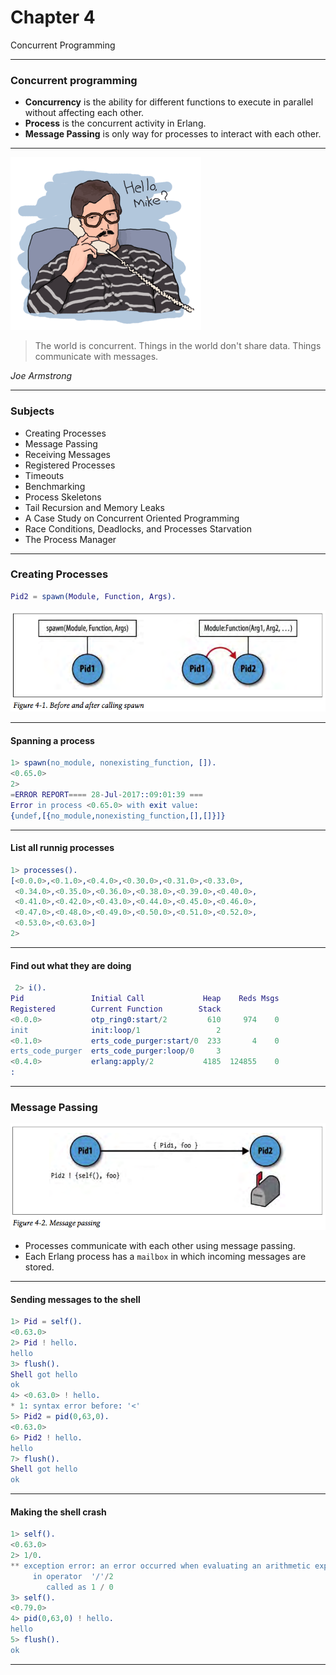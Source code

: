 
# Chapter 4

Concurrent Programming

---

### Concurrent programming
* **Concurrency** is the ability for different functions to execute in parallel without affecting each other.
* **Process** is the concurrent activity in Erlang.
* **Message Passing** is only way for processes to interact with each other.

---

![](images/erlang-the-movie.png)

> The world is concurrent.
Things in the world don't share data.
Things communicate with messages.

*Joe Armstrong*

---

### Subjects
* Creating Processes
* Message Passing
* Receiving Messages
* Registered Processes
* Timeouts
* Benchmarking
* Process Skeletons
* Tail Recursion and Memory Leaks
* A Case Study on Concurrent Oriented Programming
* Race Conditions, Deadlocks, and Processes Starvation
* The Process Manager

---

### Creating Processes
```erlang
Pid2 = spawn(Module, Function, Args).
```
![](images/screenshot_8624.png)

---

#### Spanning a process
```erlang
1> spawn(no_module, nonexisting_function, []).
<0.65.0>
2>
=ERROR REPORT==== 28-Jul-2017::09:01:39 ===
Error in process <0.65.0> with exit value:
{undef,[{no_module,nonexisting_function,[],[]}]}
```

---

#### List all runnig processes
```erlang
1> processes().
[<0.0.0>,<0.1.0>,<0.4.0>,<0.30.0>,<0.31.0>,<0.33.0>,
 <0.34.0>,<0.35.0>,<0.36.0>,<0.38.0>,<0.39.0>,<0.40.0>,
 <0.41.0>,<0.42.0>,<0.43.0>,<0.44.0>,<0.45.0>,<0.46.0>,
 <0.47.0>,<0.48.0>,<0.49.0>,<0.50.0>,<0.51.0>,<0.52.0>,
 <0.53.0>,<0.63.0>]
2>
```

---

#### Find out what they are doing
```erlang
 2> i().
Pid               Initial Call             Heap    Reds Msgs
Registered        Current Function        Stack
<0.0.0>           otp_ring0:start/2         610     974    0
init              init:loop/1                 2
<0.1.0>           erts_code_purger:start/0  233       4    0
erts_code_purger  erts_code_purger:loop/0     3
<0.4.0>           erlang:apply/2           4185  124855    0
:
```

---

### Message Passing
![](images/screenshot_8625.png)

* Processes communicate with each other using message passing.
* Each Erlang process has a `mailbox` in which incoming messages are stored.

---

#### Sending messages to the shell
```erlang
1> Pid = self().
<0.63.0>
2> Pid ! hello.
hello
3> flush().
Shell got hello
ok
4> <0.63.0> ! hello.
* 1: syntax error before: '<'
5> Pid2 = pid(0,63,0).
<0.63.0>
6> Pid2 ! hello.
hello
7> flush().
Shell got hello
ok
```

---

#### Making the shell crash
```erlang
1> self().
<0.63.0>
2> 1/0.
** exception error: an error occurred when evaluating an arithmetic expression
     in operator  '/'/2
        called as 1 / 0
3> self().
<0.79.0>
4> pid(0,63,0) ! hello.
hello
5> flush().
ok
```

---
